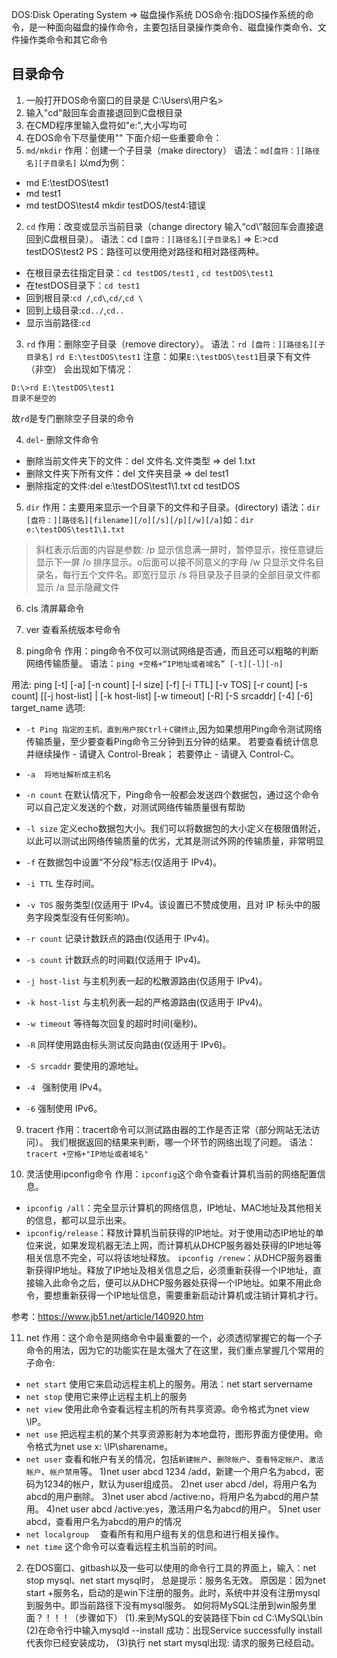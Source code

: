 DOS:Disk Operating System => 磁盘操作系统
DOS命令:指DOS操作系统的命令，是一种面向磁盘的操作命令，主要包括目录操作类命令、磁盘操作类命令、文件操作类命令和其它命令

## 目录命令
1. 一般打开DOS命令窗口的目录是 C:\Users\用户名>
2. 输入"cd\"敲回车会直接退回到C盘根目录
3. 在CMD程序里输入盘符如"e:",大小写均可
4. 在DOS命令下尽量使用"\"
下面介绍一些重要命令：
1. `md/mkdir`
作用：创建一个子目录（make directory）
语法：`md[盘符：][路径名][子目录名]`
以md为例：
- md  E:\testDOS\test1
- md test1
- md testDOS\test4
mkdir testDOS/test4:错误

2. `cd`
作用：改变或显示当前目录（change directory 输入“cd\”敲回车会直接退回到C盘根目录）。
语法：cd `[盘符：][路径名][子目录名]`  => E:\>cd testDOS\test2
PS：路径可以使用绝对路径和相对路径两种。
- 在根目录去往指定目录：`cd testDOS/test1` , `cd testDOS\test1`
- 在testDOS目录下：`cd test1`
- 回到根目录:`cd /`,`cd\`,`cd/`,`cd \`
- 回到上级目录:`cd../`,`cd..`
- 显示当前路径:`cd`  

3. `rd`
作用：删除空子目录（remove directory）。
语法：`rd [盘符：][路径名][子目录名]`
`rd E:\testDOS\test1`
注意：如果`E:\testDOS\test1`目录下有文件（非空）
会出现如下情况：
```
D:\>rd E:\testDOS\test1
目录不是空的
```
故`rd`是专门删除空子目录的命令

4. `del`- 删除文件命令
- 删除当前文件夹下的文件：del 文件名.文件类型 => del 1.txt
- 删除文件夹下所有文件：del 文件夹目录 => del test1
- 删除指定的文件:del  e:\testDOS\test1\1.txt
cd testDOS
5. `dir` 
作用：主要用来显示一个目录下的文件和子目录。(directory)
语法：`dir  [盘符：][路径名][filename][/o][/s][/p][/w][/a]`如：`dir e:\testDOS\test1\1.txt`
>斜杠表示后面的内容是参数:
/p 显示信息满一屏时，暂停显示，按任意键后显示下一屏
/o 排序显示。o后面可以接不同意义的字母
/w 只显示文件名目录名，每行五个文件名。即宽行显示
/s 将目录及子目录的全部目录文件都显示
/a 显示隐藏文件

6. cls 清屏幕命令
7. ver 查看系统版本号命令

8. ping命令
作用：ping命令不仅可以测试网络是否通，而且还可以粗略的判断网络传输质量。
语法：`ping +空格+“IP地址或者域名” [-t][-l][-n]`



用法: ping [-t] [-a] [-n count] [-l size] [-f] [-i TTL] [-v TOS] 
           [-r count] [-s count] [[-j host-list] | [-k host-list]
           [-w timeout] [-R] [-S srcaddr] [-4] [-6] target_name
选项:
- `-t Ping 指定的主机，直到用户按Ctrl＋C键终止`,因为如果想用Ping命令测试网络传输质量，至少要查看Ping命令三分钟到五分钟的结果。
    若要查看统计信息并继续操作 - 请键入 Control-Break；
    若要停止 - 请键入 Control-C。
- `-a  将地址解析成主机名`
- `-n count` 在默认情况下，Ping命令一般都会发送四个数据包，通过这个命令可以自己定义发送的个数，对测试网络传输质量很有帮助
- `-l size`  定义echo数据包大小。我们可以将数据包的大小定义在极限值附近，以此可以测试出网络传输质量的优劣，尤其是测试外网的传输质量，非常明显

- `-f`       在数据包中设置“不分段”标志(仅适用于 IPv4)。
- `-i TTL`     生存时间。
- `-v TOS`         服务类型(仅适用于 IPv4。该设置已不赞成使用，且对 IP 标头中的服务字段类型没有任何影响)。
- `-r count`       记录计数跃点的路由(仅适用于 IPv4)。
- `-s count`       计数跃点的时间戳(仅适用于 IPv4)。
- `-j host-list`   与主机列表一起的松散源路由(仅适用于 IPv4)。
- `-k host-list`   与主机列表一起的严格源路由(仅适用于 IPv4)。
- `-w timeout`     等待每次回复的超时时间(毫秒)。
- `-R`             同样使用路由标头测试反向路由(仅适用于 IPv6)。
- `-S srcaddr`     要使用的源地址。
- `-4 `            强制使用 IPv4。
- `-6`             强制使用 IPv6。

9. tracert
作用：tracert命令可以测试路由器的工作是否正常（部分网站无法访问）。
我们根据返回的结果来判断，哪一个环节的网络出现了问题。
语法：`tracert +空格+"IP地址或者域名"`


10. 灵活使用ipconfig命令
作用：`ipconfig`这个命令查看计算机当前的网络配置信息。
- `ipconfig /all`：完全显示计算机的网络信息，IP地址、MAC地址及其他相关的信息，都可以显示出来。
- `ipconfig/release`：释放计算机当前获得的IP地址。对于使用动态IP地址的单位来说，如果发现机器无法上网，而计算机从DHCP服务器处获得的IP地址等相关信息不完全，可以将该地址释放。
`ipconfig /renew`：从DHCP服务器重新获得IP地址。释放了IP地址及相关信息之后，必须重新获得一个IP地址，直接输入此命令之后，便可以从DHCP服务器处获得一个IP地址。如果不用此命令，要想重新获得一个IP地址信息，需要重新启动计算机或注销计算机才行。

参考：https://www.jb51.net/article/140920.htm

11. net
作用：这个命令是网络命令中最重要的一个，必须透彻掌握它的每一个子命令的用法，因为它的功能实在是太强大了在这里，我们重点掌握几个常用的子命令:
- `net start`
使用它来启动远程主机上的服务。用法：net start servername
- `net stop`
使用它来停止远程主机上的服务
- `net view`
使用此命令查看远程主机的所有共享资源。命令格式为net view \IP。
- `net use`
把远程主机的某个共享资源影射为本地盘符，图形界面方便使用。命令格式为net use x: \IP\sharename。
- `net user`
查看和帐户有关的情况，包括`新建帐户`、`删除帐户`、`查看特定帐户`、`激活帐户`、`帐户禁用`等。
1)net user abcd 1234 /add，新建一个用户名为abcd，密码为1234的帐户，默认为user组成员。
2)net user abcd /del，将用户名为abcd的用户删除。
3)net user abcd /active:no，将用户名为abcd的用户禁用。
4)net user abcd /active:yes，激活用户名为abcd的用户。
5)net user abcd，查看用户名为abcd的用户的情况
- `net localgroup`　
查看所有和用户组有关的信息和进行相关操作。
- `net time`
这个命令可以查看远程主机当前的时间。




2. 在DOS窗口、gitbash以及一些可以使用的命令行工具的界面上，输入：net stop mysql、net start mysql时，
总是提示：服务名无效。
原因是：因为net start +服务名，启动的是win下注册的服务。此时，系统中并没有注册mysql到服务中。即当前路径下没有mysql服务。
如何将MySQL注册到win服务里面？！！！（步骤如下）
(1).来到MySQL的安装路径下bin
cd C:\MySQL\bin
(2)在命令行中输入mysqld --install
成功：出现Service successfully install代表你已经安装成功，
(3)执行 net start mysql出现:
请求的服务已经启动。

